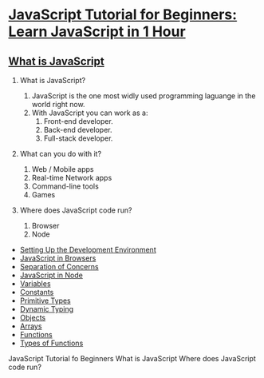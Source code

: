 # [JavaScript Tutorial for Beginners: Learn JavaScript in 1 Hour](https://youtu.be/W6NZfCO5SIk)

## [What is JavaScript](https://youtu.be/W6NZfCO5SIk)
1. What is JavaScript?
    1. JavaScript is the one most widly used programming laguange in the world right now.
    2. With JavaScript you can work as a:
        1. Front-end developer.
        2. Back-end developer.
        3. Full-stack developer.  

2. What can you do with it?
    1. Web / Mobile apps
    2. Real-time Network apps
    3. Command-line tools
    4. Games  

3. Where does JavaScript code run?
    1. Browser
    2. Node

* [Setting Up the Development Environment](https://youtu.be/W6NZfCO5SIk?t=283)
* [JavaScript in Browsers](https://youtu.be/W6NZfCO5SIk?t=473)
* [Separation of Concerns](https://youtu.be/W6NZfCO5SIk?t=702)
* [JavaScript in Node](https://youtu.be/W6NZfCO5SIk?t=828)
* [Variables](https://youtu.be/W6NZfCO5SIk?t=974)
* [Constants](https://youtu.be/W6NZfCO5SIk?t=1311)
* [Primitive Types](https://youtu.be/W6NZfCO5SIk?t=1418)
* [Dynamic Typing](https://youtu.be/W6NZfCO5SIk?t=1610)
* [Objects](https://youtu.be/W6NZfCO5SIk?t=1808)
* [Arrays](https://youtu.be/W6NZfCO5SIk?t=2125)
* [Functions](https://youtu.be/W6NZfCO5SIk?t=2385)
* [Types of Functions](https://youtu.be/W6NZfCO5SIk?t=2666) 

JavaScript Tutorial fo Beginners
    What is JavaScript
        Where does JavaScript code run?